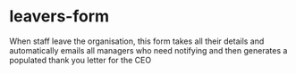 # leavers-form
When staff leave the organisation, this form takes all their details and automatically emails all managers who need notifying and then generates a populated thank you letter for the CEO
